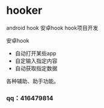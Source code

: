 # hooker
android hook  安卓hook  hook项目开发


安卓hook

- 自动打开某些app
- 自定输入指定内容
- 自动获取指定数据

各种辅助、助手功能。

### qq：416479814
